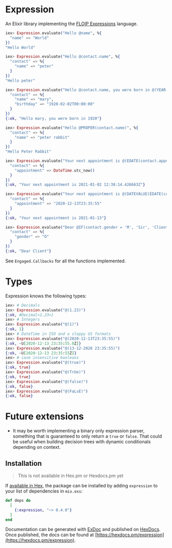 # Expression

An Elixir library implementing the [FLOIP Expressions](https://floip.gitbook.io/flow-specification/expressions) language.

```elixir
iex> Expression.evaluate("Hello @name", %{
  "name" => "World"
})
"Hello World"

iex> Expression.evaluate("Hello @contact.name", %{
  "contact" => %{
    "name" => "peter"
  }
})
"Hello peter"

iex> Expression.evaluate("Hello @contact.name, you were born in @(YEAR(contact.birthday))", %{
  "contact" => %{
    "name" => "mary",
    "birthday" => "1920-02-02T00:00:00"
  }
})
{:ok, "Hello mary, you were born in 1920"}

iex> Expression.evaluate("Hello @PROPER(contact.name)", %{
  "contact" => %{
    "name" => "peter rabbit"
  }
})
"Hello Peter Rabbit"

iex> Expression.evaluate("Your next appointment is @(EDATE(contact.appointment, 1))", %{
  "contact" => %{
    "appointment" => DateTime.utc_now()
  }
})
{:ok, "Your next appointment is 2021-01-02 12:38:14.426663Z"}

iex> Expression.evaluate("Your next appointment is @(DATEVALUE(EDATE(contact.appointment, 1), \"%Y-%m-%d\"))", %{
  "contact" => %{
    "appointment" => "2020-12-13T23:35:55"
  }
})
{:ok, "Your next appointment is 2021-01-13"}

iex> Expression.evaluate("Dear @IF(contact.gender = 'M', 'Sir', 'Client')", %{
  "contact" => %{
    "gender" => "O"
  }
})
{:ok, "Dear Client"}
```

See `Engaged.Callbacks` for all the functions implemented.

# Types

Expression knows the following types:

```elixir
iex> # Decimals
iex> Expression.evaluate("@(1.23)")
{:ok, #Decimal<1.23>}
iex> # Integers
iex> Expression.evaluate("@(1)")
{:ok, 1}
iex> # DateTime in ISO and a sloppy US formats
iex> Expression.evaluate("@(2020-12-13T23:35:55)")
{:ok, ~U[2020-12-13 23:35:55.0Z]}
iex> Expression.evaluate("@(13-12-2020 23:35:55)")
{:ok, ~U[2020-12-13 23:35:55Z]}
iex> # case insensitive booleans
iex> Expression.evaluate("@(true)")
{:ok, true}
iex> Expression.evaluate("@(TrUe)")
{:ok, true}
iex> Expression.evaluate("@(false)")
{:ok, false}
iex> Expression.evaluate("@(FaLsE)")
{:ok, false}
```

# Future extensions

- It may be worth implementing a binary only expression parser, something
  that is guaranteed to only return a `true` or `false`. That could be useful
  when building decision trees with dynamic conditionals depending on context.

## Installation

> This is not available in Hex.pm or Hexdocs.pm yet

If [available in Hex](https://hex.pm/docs/publish), the package can be installed
by adding `expression` to your list of dependencies in `mix.exs`:

```elixir
def deps do
  [
    {:expression, "~> 0.4.0"}
  ]
end
```

Documentation can be generated with [ExDoc](https://github.com/elixir-lang/ex_doc)
and published on [HexDocs](https://hexdocs.pm). Once published, the docs can
be found at [https://hexdocs.pm/expression](https://hexdocs.pm/expression).
